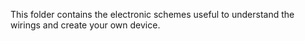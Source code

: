This folder contains the electronic schemes useful to understand the wirings and create your own device.
